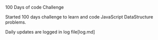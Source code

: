 100 Days of code Challenge

Started 100 days challenge to learn and code JavaScript DataStructure problems.

Daily updates are logged in log file[log.md]